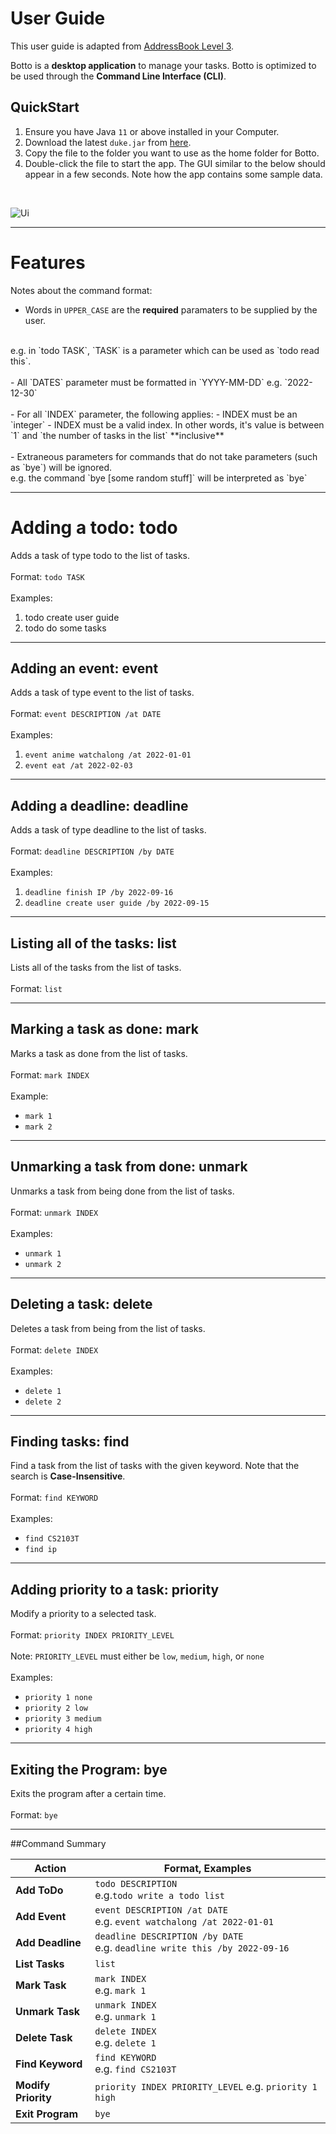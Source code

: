 # User Guide
This user guide is adapted from [AddressBook Level 3](https://nus-cs2103-ay2223s1.github.io/tp/UserGuide.html).

Botto is a **desktop application** to manage your tasks. Botto is 
optimized to be used through the **Command Line Interface (CLI)**.

## QuickStart
1. Ensure you have Java `11` or above installed in your Computer.
2. Download the latest `duke.jar` from [here](https://github.com/Elben85/ip/releases/tag/A-Release).
3. Copy the file to the folder you want to use as the home folder for Botto.
4. Double-click the file to start the app. The GUI similar to the below should appear in a few seconds. Note how the app contains some sample data.
<br />

![Ui](Ui.png)

***
# Features
Notes about the command format:
- Words in `UPPER_CASE` are the **required** paramaters to be supplied by the user.
<br />
e.g. in `todo TASK`, `TASK` is a parameter which can be used as `todo read this`.
<br /> <br />
- All `DATES` parameter must be formatted in `YYYY-MM-DD` e.g. `2022-12-30`
  <br /> <br />
- For all `INDEX` parameter, the following applies:
  - INDEX must be an `integer`
  - INDEX must be a valid index. In other words, it's value
    is between `1` and `the number of tasks in the list` **inclusive**
    <br /><br />
- Extraneous parameters for commands that do not take parameters (such as `bye`) will be ignored.
  <br />
e.g. the command `bye [some random stuff]` will be interpreted as `bye`

***
# Adding a todo: todo
Adds a task of type todo to the list of tasks.
<br /> <br />
Format: `todo TASK`
<br /> <br />
Examples:
1. todo create user guide
2. todo do some tasks

***
## Adding an event: event
Adds a task of type event to the list of tasks.
<br /> <br />
Format: `event DESCRIPTION /at DATE`
<br /> <br />
Examples:
1. `event anime watchalong /at 2022-01-01`
2. `event eat /at 2022-02-03`

***
## Adding a deadline: deadline
Adds a task of type deadline to the list of tasks.
<br /><br />
Format: `deadline DESCRIPTION /by DATE`
<br /><br />
Examples:
1. `deadline finish IP /by 2022-09-16`
2. `deadline create user guide /by 2022-09-15`

***
## Listing all of the tasks: list
Lists all of the tasks from the list of tasks.
<br /><br />
Format: `list`
<br />

***
## Marking a task as done: mark
Marks a task as done from the list of tasks.
<br /><br />
Format: `mark INDEX`
<br /><br />
Example:
- `mark 1`
- `mark 2`

***
## Unmarking a task from done: unmark
Unmarks a task from being done from the list of tasks.
<br /><br />
Format: `unmark INDEX`
<br /><br />
Examples:
- `unmark 1`
- `unmark 2`

***
## Deleting a task: delete
Deletes a task from being from the list of tasks.
<br /><br />
Format: `delete INDEX`
<br /><br />
Examples:
- `delete 1`
- `delete 2`

***
## Finding tasks: find
Find a task from the list of tasks with the given keyword.
Note that the search is **Case-Insensitive**.
<br /><br />
Format: `find KEYWORD`
<br /><br />
Examples:
- `find CS2103T`
- `find ip`

***
## Adding priority to a task: priority
Modify a priority to a selected task.
<br /><br />
Format: `priority INDEX PRIORITY_LEVEL`
<br /><br />
Note: `PRIORITY_LEVEL` must either be `low`, `medium`, `high`, or `none`
<br /><br />
Examples:
- `priority 1 none`
- `priority 2 low`
- `priority 3 medium`
- `priority 4 high`

***
## Exiting the Program: bye
Exits the program after a certain time.
<br /><br />
Format: `bye`

***

##Command Summary

| Action         | Format, Examples                                                                 |
|----------------|----------------------------------------------------------------------------------|
| **Add ToDo**   | `todo DESCRIPTION` <br /> e.g.`todo write a todo list`                           |
| **Add Event**  | `event DESCRIPTION /at DATE` <br /> e.g. `event watchalong /at 2022-01-01`       |
|**Add Deadline**| `deadline DESCRIPTION /by DATE` <br /> e.g. `deadline write this /by 2022-09-16` |           
| **List Tasks** | `list`                                                                           |
|**Mark Task**| `mark INDEX` <br /> e.g. `mark 1`                                                |
| **Unmark Task** | `unmark INDEX` <br /> e.g. `unmark 1`                                            |
| **Delete Task** | `delete INDEX` <br /> e.g. `delete 1`                                             |
| **Find Keyword** | `find KEYWORD` <br /> e.g. `find CS2103T`                                        |
| **Modify Priority** | `priority INDEX PRIORITY_LEVEL` e.g. `priority 1 high` |
|**Exit Program** | `bye`|